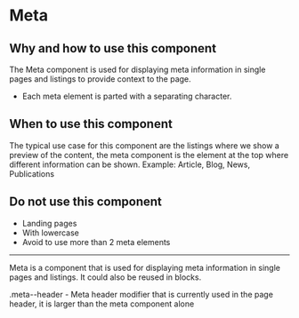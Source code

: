 # Meta

## Why and how to use this component

The Meta component is used for displaying meta information in single pages and listings to provide context to the page.

- Each meta element is parted with a separating character.

## When to use this component

The typical use case for this component are the listings where we show a preview of the content, the meta component is the element at the top where different information can be shown.
Example: Article, Blog, News, Publications

## Do not use this component
- Landing pages
- With lowercase
- Avoid to use more than 2 meta elements

---

Meta is a component that is used for displaying meta information in single
pages and listings.
It could also be reused in blocks.

.meta--header - Meta header modifier  that is currently used in the page header, it is larger than the meta component alone
